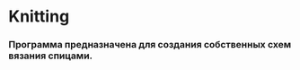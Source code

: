 #                                           Knitting

### Программа предназначена для создания собственных схем вязания спицами.